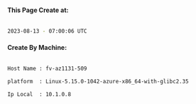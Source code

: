 
   
#### This Page Create at:

```bash

2023-08-13 - 07:00:06 UTC

```

#### Create By Machine:

```bash

Host Name : fv-az1131-509

platform  : Linux-5.15.0-1042-azure-x86_64-with-glibc2.35

Ip Local  : 10.1.0.8

```

